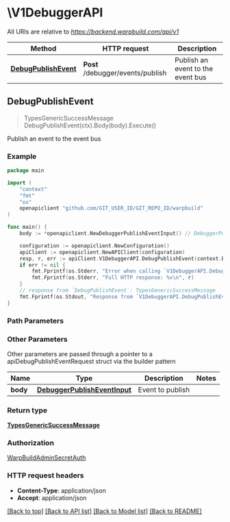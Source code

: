 # \V1DebuggerAPI

All URIs are relative to *https://backend.warpbuild.com/api/v1*

Method | HTTP request | Description
------------- | ------------- | -------------
[**DebugPublishEvent**](V1DebuggerAPI.md#DebugPublishEvent) | **Post** /debugger/events/publish | Publish an event to the event bus



## DebugPublishEvent

> TypesGenericSuccessMessage DebugPublishEvent(ctx).Body(body).Execute()

Publish an event to the event bus

### Example

```go
package main

import (
    "context"
    "fmt"
    "os"
    openapiclient "github.com/GIT_USER_ID/GIT_REPO_ID/warpbuild"
)

func main() {
    body := *openapiclient.NewDebuggerPublishEventInput() // DebuggerPublishEventInput | Event to publish

    configuration := openapiclient.NewConfiguration()
    apiClient := openapiclient.NewAPIClient(configuration)
    resp, r, err := apiClient.V1DebuggerAPI.DebugPublishEvent(context.Background()).Body(body).Execute()
    if err != nil {
        fmt.Fprintf(os.Stderr, "Error when calling `V1DebuggerAPI.DebugPublishEvent``: %v\n", err)
        fmt.Fprintf(os.Stderr, "Full HTTP response: %v\n", r)
    }
    // response from `DebugPublishEvent`: TypesGenericSuccessMessage
    fmt.Fprintf(os.Stdout, "Response from `V1DebuggerAPI.DebugPublishEvent`: %v\n", resp)
}
```

### Path Parameters



### Other Parameters

Other parameters are passed through a pointer to a apiDebugPublishEventRequest struct via the builder pattern


Name | Type | Description  | Notes
------------- | ------------- | ------------- | -------------
 **body** | [**DebuggerPublishEventInput**](DebuggerPublishEventInput.md) | Event to publish | 

### Return type

[**TypesGenericSuccessMessage**](TypesGenericSuccessMessage.md)

### Authorization

[WarpBuildAdminSecretAuth](../README.md#WarpBuildAdminSecretAuth)

### HTTP request headers

- **Content-Type**: application/json
- **Accept**: application/json

[[Back to top]](#) [[Back to API list]](../README.md#documentation-for-api-endpoints)
[[Back to Model list]](../README.md#documentation-for-models)
[[Back to README]](../README.md)

